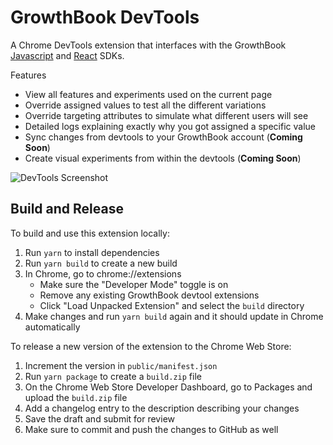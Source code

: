 # GrowthBook DevTools

A Chrome DevTools extension that interfaces with the GrowthBook [Javascript](https://docs.growthbook.io/lib/js) and [React](https://docs.growthbook.io/lib/react) SDKs.

Features
- View all features and experiments used on the current page
- Override assigned values to test all the different variations
- Override targeting attributes to simulate what different users will see
- Detailed logs explaining exactly why you got assigned a specific value
- Sync changes from devtools to your GrowthBook account (**Coming Soon**)
- Create visual experiments from within the devtools (**Coming Soon**)

![DevTools Screenshot](/devtools-screenshot.png)

## Build and Release

To build and use this extension locally:

1. Run `yarn` to install dependencies
2. Run `yarn build` to create a new build
3. In Chrome, go to chrome://extensions
   - Make sure the "Developer Mode" toggle is on
   - Remove any existing GrowthBook devtool extensions
   - Click "Load Unpacked Extension" and select the `build` directory
4. Make changes and run `yarn build` again and it should update in Chrome automatically

To release a new version of the extension to the Chrome Web Store:

1. Increment the version in `public/manifest.json`
2. Run `yarn package` to create a `build.zip` file
3. On the Chrome Web Store Developer Dashboard, go to Packages and upload the `build.zip` file
4. Add a changelog entry to the description describing your changes
5. Save the draft and submit for review
6. Make sure to commit and push the changes to GitHub as well
